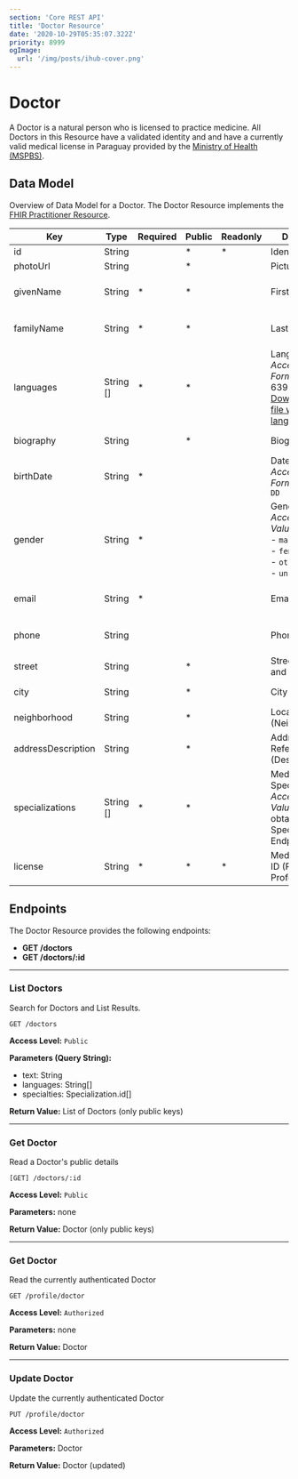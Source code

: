 ```yaml
---
section: 'Core REST API'
title: 'Doctor Resource'
date: '2020-10-29T05:35:07.322Z'
priority: 8999
ogImage:
  url: '/img/posts/ihub-cover.png'
---
```


# Doctor

A Doctor is a natural person who is licensed to practice medicine. All Doctors in this Resource have a validated identity and and have a currently valid medical license in Paraguay provided by the [Ministry of Health (MSPBS)](https://www.mspbs.gov.py/index.php).

## Data Model

Overview of Data Model for a Doctor. The Doctor Resource implements the [FHIR Practitioner Resource](https://www.hl7.org/fhir/practitioner.html).

| Key                | Type      | Required | Public | Readonly | Description                                                                                                                 | FHIR Resource                                   |
| ------------------ | --------- | -------- | ------ | -------- | --------------------------------------------------------------------------------------------------------------------------- | ----------------------------------------------- |
| id                 | String    |          | \*     | \*       | Identifier                                                                                                                  |                                                 |
| photoUrl           | String    |          | \*     |          | Picture                                                                                                                     | Practitioner -> Photo                           |
| givenName          | String    | \*       | \*     |          | First Name                                                                                                                  | Practitioner -> Name (HumanName -> Family Name) |
| familyName         | String    | \*       | \*     |          | Last Name                                                                                                                   | Practitioner -> Name (HumanName -> Given Name)  |
| languages          | String [] | \*       | \*     |          | Languages <br> _Acceptable Format:_ ISO 639-1 <br> [Download JSON file with spanish language names](/data/ISO639-1-es.json) | Practitioner -> Communication (CommonLanguage)  |
| biography          | String    |          | \*     |          | Biography                                                                                                                   | Practitioner -> Extension                       |
| birthDate          | String    | \*       |        |          | Date of Birth <br> _Acceptable Format:_ `YYYY-MM-DD`                                                                        | Practitioner -> Bithdate                        |
| gender             | String    | \*       |        |          | Gender <br> _Acceptable Values:_ <br>- `male` <br> - `female` <br> - `other` <br> - `unknown`                               | Practitioner -> Gender                          |
| email              | String    | \*       |        |          | Email                                                                                                                       | Practitioner -> Telecom (ContactPoint)          |
| phone              | String    |          |        |          | Phone                                                                                                                       | Practitioner -> Telecom (ContactPoint)          |
| street             | String    |          | \*     |          | Street Address and Number                                                                                                   | Practitioner -> Address -> line0                |
| city               | String    |          | \*     |          | City                                                                                                                        | Practitioner -> Address -> city                 |
| neighborhood       | String    |          | \*     |          | Locality (Neighbourhood)                                                                                                    | Practitioner -> Address -> line1                |
| addressDescription | String    |          | \*     |          | Address Reference (Description)                                                                                             | Practitioner -> Address -> text                 |
| specializations    | String [] | \*       | \*     |          | Medical Specialization ID <br> _Acceptable Values:_ IDs obtained by Specialization Endpoint                                 | Practitioner -> Qualification (Code)            |
| license            | String    | \*       | \*     | \*       | Medical License ID (Registro Profesional)                                                                                   | Practitioner -> Qualification Identifier        |

## Endpoints

The Doctor Resource provides the following endpoints:

- **GET /doctors**
- **GET /doctors/:id**

---

### List Doctors

Search for Doctors and List Results.

```
GET /doctors
```

**Access Level:** `Public`

**Parameters (Query String):**

- text: String
- languages: String[]
- specialties: Specialization.id[]

**Return Value:** List of Doctors (only public keys)

---

### Get Doctor

Read a Doctor's public details

```
[GET] /doctors/:id
```

**Access Level:** `Public`

**Parameters:** none

**Return Value:** Doctor (only public keys)

---

### Get Doctor

Read the currently authenticated Doctor

```
GET /profile/doctor
```

**Access Level:** `Authorized`

**Parameters:** none

**Return Value:** Doctor

---

### Update Doctor

Update the currently authenticated Doctor

```
PUT /profile/doctor
```

**Access Level:** `Authorized`

**Parameters:** Doctor

**Return Value:** Doctor (updated)
